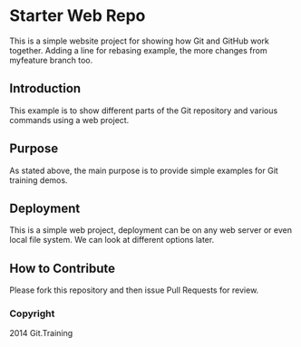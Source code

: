 # Starter Web Repo

This is a simple website project for showing how Git and GitHub work together.
Adding a line for rebasing example, the more changes from myfeature branch too.

## Introduction

This example is to show different parts of the Git repository and various commands using a web project.

## Purpose

As stated above, the main purpose is to provide simple examples for Git training demos.

## Deployment

This is a simple web project, deployment can be on any web server or even local file system. We can look at different options later.

## How to Contribute

Please fork this repository and then issue Pull Requests for review.

### Copyright

2014 Git.Training
